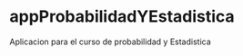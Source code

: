 appProbabilidadYEstadistica
===========================

Aplicacion para el curso de probabilidad y Estadistica 
